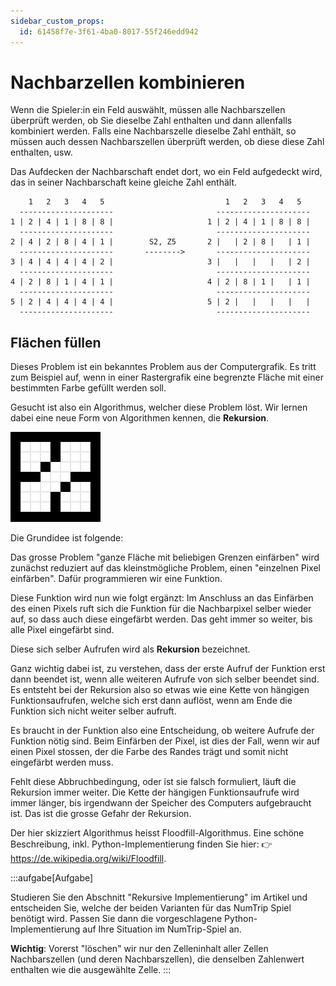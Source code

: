 ```yaml
---
sidebar_custom_props:
  id: 61458f7e-3f61-4ba0-8017-55f246edd942
---
```


# Nachbarzellen kombinieren

Wenn die Spieler:in ein Feld auswählt, müssen alle Nachbarszellen überprüft werden, ob Sie dieselbe Zahl enthalten und dann allenfalls kombiniert werden. Falls eine Nachbarszelle dieselbe Zahl enthält, so müssen auch dessen Nachbarszellen überprüft werden, ob diese diese Zahl enthalten, usw.

Das Aufdecken der Nachbarschaft endet dort, wo ein Feld aufgedeckt wird, das in seiner Nachbarschaft keine gleiche Zahl enthält.


```
    1   2   3   4   5                           1   2   3   4   5  
  ---------------------                       ---------------------
1 | 2 | 4 | 1 | 8 | 8 |                     1 | 2 | 4 | 1 | 8 | 8 |
  ---------------------                       ---------------------
2 | 4 | 2 | 8 | 4 | 1 |        S2, Z5       2 |   | 2 | 8 |   | 1 |
  ---------------------       -------->       ---------------------
3 | 4 | 4 | 4 | 4 | 2 |                     3 |   |   |   |   | 2 |
  ---------------------                       ---------------------
4 | 2 | 8 | 1 | 4 | 1 |                     4 | 2 | 8 | 1 |   | 1 |
  ---------------------                       ---------------------
5 | 2 | 4 | 4 | 4 | 4 |                     5 | 2 |   |   |   |   |
  ---------------------                       ---------------------
```



## Flächen füllen
Dieses Problem ist ein bekanntes Problem aus der Computergrafik. Es tritt zum Beispiel auf, wenn in einer Rastergrafik eine begrenzte Fläche mit einer bestimmten Farbe gefüllt werden soll.

Gesucht ist also ein Algorithmus, welcher diese Problem löst.
Wir lernen dabei eine neue Form von Algorithmen kennen, die **Rekursion**.

![](images/Recursive_Flood_Fill_4.gif)

Die Grundidee ist folgende:

Das grosse Problem "ganze Fläche mit beliebigen Grenzen einfärben" wird zunächst reduziert auf das kleinstmögliche Problem, einen "einzelnen Pixel einfärben". Dafür programmieren wir eine Funktion.

Diese Funktion wird nun wie folgt ergänzt:
Im Anschluss an das Einfärben des einen Pixels ruft sich die Funktion für die Nachbarpixel selber wieder auf, so dass auch diese eingefärbt werden. Das geht immer so weiter, bis alle Pixel eingefärbt sind.

Diese sich selber Aufrufen wird als **Rekursion** bezeichnet.

Ganz wichtig dabei ist, zu verstehen, dass der erste Aufruf der Funktion erst dann beendet ist, wenn alle weiteren Aufrufe von sich selber beendet sind. Es entsteht bei der Rekursion also so etwas wie eine Kette von hängigen Funktionsaufrufen, welche sich erst dann auflöst, wenn am Ende die Funktion sich nicht weiter selber aufruft.

Es braucht in der Funktion also eine Entscheidung, ob weitere Aufrufe der Funktion nötig sind. Beim Einfärben der Pixel, ist dies der Fall, wenn wir auf einen Pixel stossen, der die Farbe des Randes trägt und somit nicht eingefärbt werden muss.

Fehlt diese Abbruchbedingung, oder ist sie falsch formuliert, läuft die Rekursion immer weiter. Die Kette der hängigen Funktionsaufrufe wird immer länger, bis irgendwann der Speicher des Computers aufgebraucht ist. Das ist die grosse Gefahr der Rekursion.

Der hier skizziert Algorithmus heisst Floodfill-Algorithmus. Eine schöne Beschreibung, inkl. Python-Implementierung finden Sie hier: 👉 https://de.wikipedia.org/wiki/Floodfill.

:::aufgabe[Aufgabe]
<Answer type="state" webKey="a712a5eb-ec5a-4f9c-80f4-0fa444a3dc91" />

Studieren Sie den Abschnitt "Rekursive Implementierung" im Artikel und entscheiden Sie, welche der beiden Varianten für das NumTrip Spiel benötigt wird. Passen Sie dann die vorgeschlagene Python-Implementierung auf Ihre Situation im NumTrip-Spiel an.

**Wichtig**: Vorerst "löschen" wir nur den Zelleninhalt aller Zellen Nachbarszellen (und deren Nachbarszellen), die denselben Zahlenwert enthalten wie die ausgewählte Zelle.
:::
